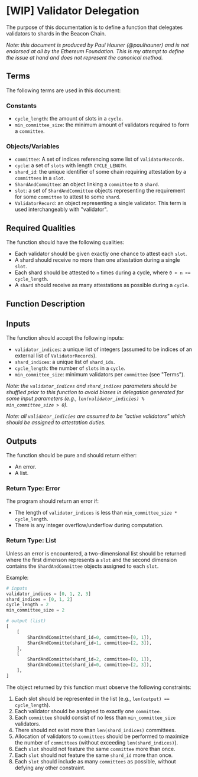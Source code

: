 # [WIP] Validator Delegation

The purpose of this documentation is to define a function that delegates
validators to shards in the Beacon Chain.

*Note: this document is produced by Paul Hauner (@paulhauner) and is not
endorsed at all by the Ethereum Foundation. This is my attempt to define the
issue at hand and does not represent the canonical method.*

## Terms

The following terms are used in this document:

### Constants

-  `cycle_length`: the amount of slots in a `cycle`.
-  `min_committee_size`: the minimum amount of validators required to form a
   `committee`.

### Objects/Variables

- `committee`: A set of indices referencing some list of `ValidatorRecords`.
-  `cycle`: a set of `slots` with length `CYCLE_LENGTH`.
- `shard_id`: the unique identifier of some chain requiring attestation by a
  `committees` in a `slot`.
- `ShardAndCommittee`: an object linking a `committee` to a `shard`.
-  `slot`: a set of `ShardAndCommittee` objects representing the requirement
   for some `committee` to attest to some `shard`.
- `ValidatorRecord`: an object representing a single validator. This term is
  used interchangeably with "validator".

## Required Qualities

The function should have the following qualities:

- Each validator should be given exactly one chance to attest each `slot`.
- A shard should receive no more than one attestation during a single `slot`.
- Each shard should be attested to `n` times during a cycle, where `0 < n <=
  cycle_length`.
- A `shard` should receive as many attestations as possible during a `cycle`.

## Function Description

## Inputs

The function should accept the following inputs:

- `validator_indices`: a unique list of integers (assumed to be indices
  of an external list of `ValidatorRecords`).
- `shard_indices`: a unique list of `shard_ids`.
- `cycle_length`: the number of `slots` in a `cycle`.
- `min_committee_size`: minimum validators per `committee` (see "Terms").

_Note: the `validator_indices` and `shard_indices` parameters should be
shuffled prior to this function to avoid biases in delegation generated for
some input parameters (e.g., `len(validator_indicies) % min_committee_size >
0`)._

_Note: all `validator_indicies` are assumed to be "active validators" which
should be assigned to attestation duties._

## Outputs

The function should be pure and should return either:

- An error.
- A list.

### Return Type: Error

The program should return an error if:

- The length of `validator_indices` is less than `min_committee_size *
  cycle_length`.
- There is any integer overflow/underflow during computation.

### Return Type: List

Unless an error is encountered, a two-dimensional list should be returned where
the first dimenson represents a `slot` and the second dimension contains
the `ShardAndCommittee` objects assigned to each `slot`.

Example:

```python
# inputs
validator_indices = [0, 1, 2, 3]
shard_indices = [0, 1, 2]
cycle_length = 2
min_committee_size = 2

# output (list)
[
    [
        ShardAndCommitte(shard_id=0, committee=[0, 1]),
        ShardAndCommitte(shard_id=1, committee=[2, 3]),
    ],
    [
        ShardAndCommitte(shard_id=2, committee=[0, 1]),
        ShardAndCommitte(shard_id=0, committee=[2, 3]),
    ],
]
```

The object returned by this function must observe the following constraints:

1. Each slot should be represented in the list (e.g., `len(output) ==
   cycle_length`).
2. Each validator should be assigned to exactly one `committee`.
2. Each `committee` should consist of no less than `min_committee_size` validators.
3. There should not exist more than `len(shard_indices)` committees.
4. Allocation of validators to `committees` should be performed to maximize the
   number of `committees` (without exceeding `len(shard_indices)`).
5. Each `slot` should not feature the same `committee` more than once.
6. Each `slot` should not feature the same `shard_id` more than once.
7. Each `slot` should include as many `committees` as possible, without defying
   any other constraint.

